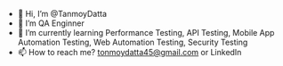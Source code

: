 - 👋 Hi, I’m @TanmoyDatta
- 👀 I’m QA Enginner
- 🌱 I’m currently learning Performance Testing, API Testing, Mobile App Automation Testing, Web Automation Testing, Security Testing
- 📫 How to reach me? tonmoydatta45@gmail.com or LinkedIn

<!---
 I can efficiently contribute my skills and abilities to the organization’s growth and build my professional career. Love to learn new topics and desire to implement those in the real world from the book. 
In order to make the world a better place, I strive to be a person of value to my family and society.
--->
